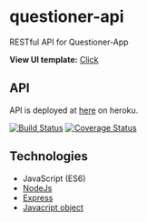 # questioner-api
RESTful API for Questioner-App

**View UI template:** [Click](https://ssanusi.github.io/questioner-app/)

## API

API is deployed at [here](https://questioner-app-api.herokuapp.com) on heroku.

[![Build Status](https://travis-ci.org/ssanusi/questioner-app.svg?branch=master)](https://travis-ci.org/ssanusi/questioner-api)
[![Coverage Status](https://coveralls.io/repos/github/ssanusi/questioner-app/badge.svg?branch=master)](https://coveralls.io/github/ssanusi/questioner-app?branch=master)


## Technologies
- JavaScript (ES6)
- [NodeJs](https://nodejs.org)
- [Express](http://expressjs.com/)
- [Javacript object](https://developer.mozilla.org/en-US/docs/Learn/JavaScript/Objects/Object-oriented_JS)
